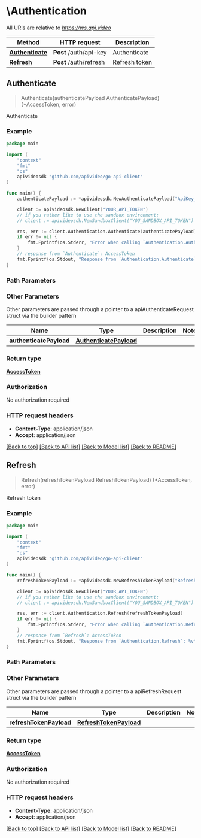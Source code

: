 # \Authentication

All URIs are relative to *https://ws.api.video*

Method | HTTP request | Description
------------- | ------------- | -------------
[**Authenticate**](Authentication.md#Authenticate) | **Post** /auth/api-key | Authenticate
[**Refresh**](Authentication.md#Refresh) | **Post** /auth/refresh | Refresh token



## Authenticate

> Authenticate(authenticatePayload AuthenticatePayload) (*AccessToken, error)


Authenticate



### Example

```go
package main

import (
    "context"
    "fmt"
    "os"
    apivideosdk "github.com/apivideo/go-api-client"
)

func main() {
    authenticatePayload := *apivideosdk.NewAuthenticatePayload("ApiKey_example") // AuthenticatePayload | 

    client := apivideosdk.NewClient("YOUR_API_TOKEN")
    // if you rather like to use the sandbox environment:
    // client := apivideosdk.NewSandboxClient("YOU_SANDBOX_API_TOKEN")

    res, err := client.Authentication.Authenticate(authenticatePayload)
    if err != nil {
        fmt.Fprintf(os.Stderr, "Error when calling `Authentication.Authenticate``: %v\n", err)
    }
    // response from `Authenticate`: AccessToken
    fmt.Fprintf(os.Stdout, "Response from `Authentication.Authenticate`: %v\n", res)
}
```

### Path Parameters



### Other Parameters

Other parameters are passed through a pointer to a apiAuthenticateRequest struct via the builder pattern


Name | Type | Description  | Notes
------------- | ------------- | ------------- | -------------
 **authenticatePayload** | [**AuthenticatePayload**](AuthenticatePayload.md) |  | 

### Return type

[**AccessToken**](access-token.md)

### Authorization

No authorization required

### HTTP request headers

- **Content-Type**: application/json
- **Accept**: application/json

[[Back to top]](#) [[Back to API list]](../README.md#documentation-for-api-endpoints)
[[Back to Model list]](../README.md#documentation-for-models)
[[Back to README]](../README.md)


## Refresh

> Refresh(refreshTokenPayload RefreshTokenPayload) (*AccessToken, error)


Refresh token



### Example

```go
package main

import (
    "context"
    "fmt"
    "os"
    apivideosdk "github.com/apivideo/go-api-client"
)

func main() {
    refreshTokenPayload := *apivideosdk.NewRefreshTokenPayload("RefreshToken_example") // RefreshTokenPayload | 

    client := apivideosdk.NewClient("YOUR_API_TOKEN")
    // if you rather like to use the sandbox environment:
    // client := apivideosdk.NewSandboxClient("YOU_SANDBOX_API_TOKEN")

    res, err := client.Authentication.Refresh(refreshTokenPayload)
    if err != nil {
        fmt.Fprintf(os.Stderr, "Error when calling `Authentication.Refresh``: %v\n", err)
    }
    // response from `Refresh`: AccessToken
    fmt.Fprintf(os.Stdout, "Response from `Authentication.Refresh`: %v\n", res)
}
```

### Path Parameters



### Other Parameters

Other parameters are passed through a pointer to a apiRefreshRequest struct via the builder pattern


Name | Type | Description  | Notes
------------- | ------------- | ------------- | -------------
 **refreshTokenPayload** | [**RefreshTokenPayload**](RefreshTokenPayload.md) |  | 

### Return type

[**AccessToken**](access-token.md)

### Authorization

No authorization required

### HTTP request headers

- **Content-Type**: application/json
- **Accept**: application/json

[[Back to top]](#) [[Back to API list]](../README.md#documentation-for-api-endpoints)
[[Back to Model list]](../README.md#documentation-for-models)
[[Back to README]](../README.md)

